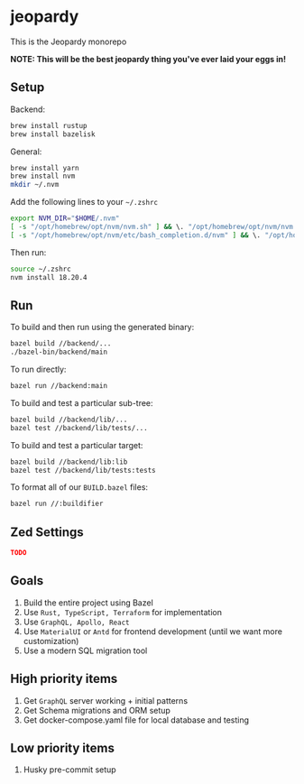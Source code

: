 # jeopardy
This is the Jeopardy monorepo

**NOTE: This will be the best jeopardy thing you've ever laid your eggs in!**

## Setup
Backend:
```sh
brew install rustup
brew install bazelisk
```

General:
```sh
brew install yarn
brew install nvm
mkdir ~/.nvm
```

Add the following lines to your `~/.zshrc`
```sh
export NVM_DIR="$HOME/.nvm"
[ -s "/opt/homebrew/opt/nvm/nvm.sh" ] && \. "/opt/homebrew/opt/nvm/nvm.sh"  # This loads nvm
[ -s "/opt/homebrew/opt/nvm/etc/bash_completion.d/nvm" ] && \. "/opt/homebrew/opt/nvm/etc/bash_completion.d/nvm"  # This loads nvm bash_completion
```

Then run:
```sh
source ~/.zshrc
nvm install 18.20.4
```

## Run
To build and then run using the generated binary:
```sh
bazel build //backend/...
./bazel-bin/backend/main
```

To run directly:
```sh
bazel run //backend:main
```

To build and test a particular sub-tree:
```sh
bazel build //backend/lib/...
bazel test //backend/lib/tests/...
```

To build and test a particular target:
```sh
bazel build //backend/lib:lib
bazel test //backend/lib/tests:tests
```

To format all of our `BUILD.bazel` files:
```sh
bazel run //:buildifier
```

## Zed Settings
```json
TODO
```

## Goals
1. Build the entire project using Bazel
2. Use `Rust, TypeScript, Terraform` for implementation
3. Use `GraphQL, Apollo, React`
4. Use `MaterialUI` or `Antd` for frontend development (until we want more customization)
5. Use a modern SQL migration tool

## High priority items
1. Get `GraphQL` server working + initial patterns
2. Get Schema migrations and ORM setup
3. Get docker-compose.yaml file for local database and testing

## Low priority items
1. Husky pre-commit setup
